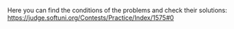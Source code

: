 Here you can find the conditions of the problems and check their solutions:
https://judge.softuni.org/Contests/Practice/Index/1575#0